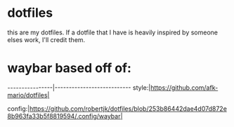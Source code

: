 # dotfiles

this are my dotfiles. If a dotfile that I have is heavily inspired by someone elses work, I'll credit them.

# waybar based off of: #

----------------|---------------------------
style:|https://github.com/afk-mario/dotfiles|

config:|https://github.com/robertjk/dotfiles/blob/253b86442dae4d07d872e8b963fa33b5f8819594/.config/waybar|